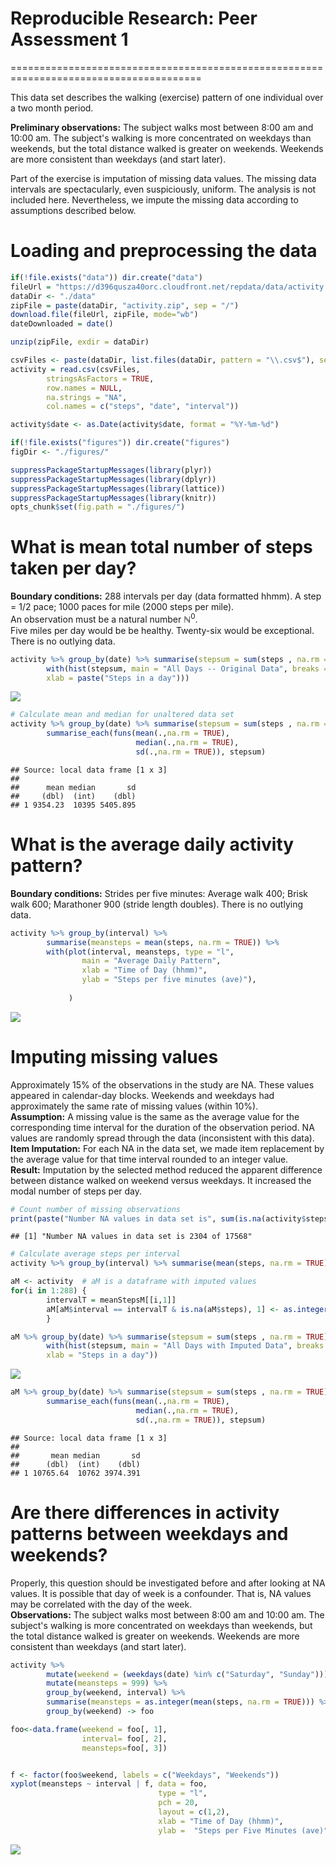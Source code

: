 # Reproducible Research: Peer Assessment 1
=======================================================================================

This data set describes the walking (exercise) pattern of one individual
over a two month period. 

**Preliminary observations:**  The subject walks most between 8:00 am and 10:00 am.  The subject's walking is more concentrated on weekdays than weekends, but the total distance walked is greater on weekends.  Weekends are more consistent than weekdays (and start later).

Part of the exercise is imputation of missing data values.  The missing data intervals are spectacularly, even suspiciously, uniform.  The analysis is not included here.  Nevertheless, we impute the missing data according to assumptions described below.
 
 
# Loading and preprocessing the data


```r
if(!file.exists("data")) dir.create("data")
fileUrl = "https://d396qusza40orc.cloudfront.net/repdata/data/activity.zip "
dataDir <- "./data"
zipFile = paste(dataDir, "activity.zip", sep = "/")
download.file(fileUrl, zipFile, mode="wb")
dateDownloaded = date()

unzip(zipFile, exdir = dataDir)

csvFiles <- paste(dataDir, list.files(dataDir, pattern = "\\.csv$"), sep = "/")
activity = read.csv(csvFiles, 
        stringsAsFactors = TRUE,
        row.names = NULL,
        na.strings = "NA",
        col.names = c("steps", "date", "interval"))

activity$date <- as.Date(activity$date, format = "%Y-%m-%d")

if(!file.exists("figures")) dir.create("figures")
figDir <- "./figures/"

suppressPackageStartupMessages(library(plyr))
suppressPackageStartupMessages(library(dplyr))
suppressPackageStartupMessages(library(lattice))
suppressPackageStartupMessages(library(knitr))
opts_chunk$set(fig.path = "./figures/")
```


# What is mean total number of steps taken per day?
**Boundary conditions:**  288 intervals per day (data formatted hhmm). 
A step = 1/2 pace; 1000 paces for mile (2000 steps per mile).  
An observation must be a natural number &#x2115;<sup>0</sup>.  
Five miles per day would be be healthy.  Twenty-six would be exceptional.  There is no outlying data.  

```r
activity %>% group_by(date) %>% summarise(stepsum = sum(steps , na.rm = TRUE)) %>%
        with(hist(stepsum, main = "All Days -- Original Data", breaks = 30, 
        xlab = paste("Steps in a day")))
```

![](./figures/daily_mean-1.png) 

```r
# Calculate mean and median for unaltered data set
activity %>% group_by(date) %>% summarise(stepsum = sum(steps , na.rm = TRUE)) %>%
        summarise_each(funs(mean(.,na.rm = TRUE), 
                            median(.,na.rm = TRUE),
                            sd(.,na.rm = TRUE)), stepsum)
```

```
## Source: local data frame [1 x 3]
## 
##      mean median       sd
##     (dbl)  (int)    (dbl)
## 1 9354.23  10395 5405.895
```

# What is the average daily activity pattern?
**Boundary conditions:** Strides per five minutes: Average walk 400; Brisk walk 600; Marathoner 900 (stride length doubles).  There is no outlying data.  

```r
activity %>% group_by(interval) %>% 
        summarise(meansteps = mean(steps, na.rm = TRUE)) %>%
        with(plot(interval, meansteps, type = "l",
                main = "Average Daily Pattern",
                xlab = "Time of Day (hhmm)", 
                ylab = "Steps per five minutes (ave)"),
                
             )
```

![](./figures/daily_pattern-1.png) 


# Imputing missing values
Approximately 15% of the observations in the study are NA.  These values appeared in calendar-day blocks. Weekends and weekdays had approximately the same rate of missing values (within 10%).  
**Assumption:**  A missing value is the same as the average value for the corresponding time interval for the duration of the observation period.
NA values are randomly spread through the data (inconsistent with this data).  
**Item Imputation:** For each NA in the data set, we made item replacement by the average value for that time interval rounded to an integer value.  
**Result:**  Imputation by the selected method reduced the apparent difference between distance walked on weekend versus weekdays.  It increased the modal number of steps per day.  

```r
# Count number of missing observations
print(paste("Number NA values in data set is", sum(is.na(activity$steps)), "of", nrow(activity)))
```

```
## [1] "Number NA values in data set is 2304 of 17568"
```

```r
# Calculate average steps per interval 
activity %>% group_by(interval) %>% summarise(mean(steps, na.rm = TRUE)) ->  meanStepsM

aM <- activity  # aM is a dataframe with imputed values
for(i in 1:288) {
        intervalT = meanStepsM[[i,1]]
        aM[aM$interval == intervalT & is.na(aM$steps), 1] <- as.integer(round(meanStepsM[[i,2]]))
        }

aM %>% group_by(date) %>% summarise(stepsum = sum(steps , na.rm = TRUE)) %>%
        with(hist(stepsum, main = "All Days with Imputed Data", breaks = 30,
        xlab = "Steps in a day"))
```

![](./figures/impute_missing-1.png) 

```r
aM %>% group_by(date) %>% summarise(stepsum = sum(steps , na.rm = TRUE)) %>%
        summarise_each(funs(mean(.,na.rm = TRUE), 
                            median(.,na.rm = TRUE),
                            sd(.,na.rm = TRUE)), stepsum)
```

```
## Source: local data frame [1 x 3]
## 
##       mean median       sd
##      (dbl)  (int)    (dbl)
## 1 10765.64  10762 3974.391
```


# Are there differences in activity patterns between weekdays and weekends?
Properly, this question should be investigated before and after looking at NA values.  It is possible that day of week is a confounder.  That is, NA values may be correlated with the day of the week.  
**Observations:**  The subject walks most between 8:00 am and 10:00 am.  The subject's walking is more concentrated on weekdays than weekends, but the total distance walked is greater on weekends.  Weekends are more consistent than weekdays (and start later).  


```r
activity %>% 
        mutate(weekend = (weekdays(date) %in% c("Saturday", "Sunday")))  %>%
        mutate(meansteps = 999) %>%
        group_by(weekend, interval) %>%
        summarise(meansteps = as.integer(mean(steps, na.rm = TRUE))) %>%
        group_by(weekend) -> foo

foo<-data.frame(weekend = foo[, 1],
                interval= foo[, 2],
                meansteps=foo[, 3])


f <- factor(foo$weekend, labels = c("Weekdays", "Weekends"))
xyplot(meansteps ~ interval | f, data = foo,
                                 type = "l",
                                 pch = 20,
                                 layout = c(1,2), 
                                 xlab = "Time of Day (hhmm)",
                                 ylab =  "Steps per Five Minutes (ave)")
```

![](./figures/weekend_effect-1.png) 

